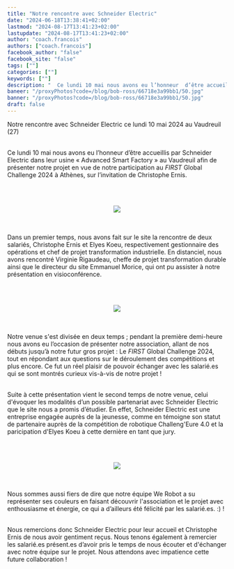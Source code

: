 ```yaml
---
title: "Notre rencontre avec Schneider Electric"
date: "2024-06-18T13:38:41+02:00"
lastmod: "2024-08-17T13:41:23+02:00"
lastupdate: "2024-08-17T13:41:23+02:00"
author: "coach.francois"
authors: ["coach.francois"]
facebook_author: "false"
facebook_site: "false"
tags: [""]
categories: [""]
keywords: [""]
description: "  Ce lundi 10 mai nous avons eu l’honneur  d’être accueillis par Schneider Electric dans leur usine 4.0 « Advanced Smart Factory » au Vaudreuil afin de présenter notre projet de participation au FIRST Global Challenge 2024  "
baneer: "/proxyPhotos?code=/blog/bob-ross/66718e3a99bb1/50.jpg"
banner: "/proxyPhotos?code=/blog/bob-ross/66718e3a99bb1/50.jpg"
draft: false
---
```

Notre rencontre avec Schneider Electric ce lundi 10 mai 2024 au Vaudreuil (27)
<br><br>

Ce lundi 10 mai nous avons eu l’honneur  d’être accueillis par Schneider Electric dans leur usine « Advanced Smart Factory » au Vaudreuil afin de présenter notre projet en vue de notre participation au <i>FIRST</i>  Global Challenge 2024 à Athènes, sur l’invitation de Christophe Ernis.

<br><br>
<center>
<img src="/proxyPhotos?code=/blog/bob-ross/66718e3a99bb1/50.jpg">
</center>
<br><br>

Dans un premier temps, nous avons fait sur le site la rencontre de deux salariés, Christophe Ernis et Elyes Koeu, respectivement gestionnaire des opérations et chef de projet transformation industrielle. En distanciel, nous avons rencontré Virginie Rigaudeau, cheffe de projet transformation durable ainsi que le directeur du site Emmanuel Morice, qui ont pu assister à notre présentation en visioconférence.

<br><br>
<center>
<img src="/proxyPhotos?code=/blog/bob-ross/66719018c5a62/50.png">
</center>
<br><br>

Notre venue s'est divisée en deux temps ; pendant la première demi-heure nous avons eu l’occasion de présenter notre association, allant de nos débuts jusqu’à notre futur gros projet : Le <i>FIRST</i> Global Challenge 2024, tout en répondant aux questions sur le déroulement des compétitions et plus encore. Ce fut un réel plaisir de pouvoir échanger avec les salarié.es qui se sont montrés curieux vis-à-vis de notre projet !
<br><br>

Suite à cette présentation vient le second temps de notre venue, celui d'évoquer les modalités d’un possible partenariat avec Schneider Electric que le site nous a promis d’étudier. En effet, Schneider Electric est une entreprise engagée auprès de la jeunesse, comme en témoigne son statut de partenaire auprès de la compétition de robotique Challeng'Eure 4.0 et la paricipation d'Elyes Koeu à cette dernière  en tant que jury. 

<br><br>
<center>
<img src="/proxyPhotos?code=/blog/bob-ross/6671a8f1c7484/50.jpg">
</center>
<br><br>

Nous sommes aussi fiers de dire que notre équipe We Robot a su représenter ses couleurs en faisant découvrir l'association et le projet avec enthousiasme et énergie, ce qui a d’ailleurs été félicité par les salarié.es. :) !
<br><br>

Nous remercions donc Schneider Electric pour leur accueil et Christophe Ernis de nous avoir gentiment reçus. Nous tenons également à remercier les salarié.es présent.es d’avoir pris le temps de nous écouter et d'échanger avec notre équipe sur le projet. Nous attendons avec impatience cette future collaboration !


    
